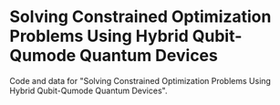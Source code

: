# Solving Constrained Optimization Problems Using Hybrid Qubit-Qumode Quantum Devices

Code and data for "Solving Constrained Optimization Problems Using Hybrid Qubit-Qumode Quantum Devices".
